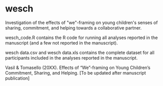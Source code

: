 # wesch
Investigation of the effects of "we"-framing on young children's senses of sharing, commitment, and helping towards a collaborative partner.

wesch_code.R contains the R code for running all analyses reported in the manuscript (and a few not reported in the manuscript).

wesch data.csv and wesch data.xls contains the complete dataset for all participants included in the analyses reported in the manuscript.

Vasil & Tomasello (20XX). Effects of “We”-framing on Young Children’s Commitment, Sharing, and Helping. [To be updated after manuscript publication]
